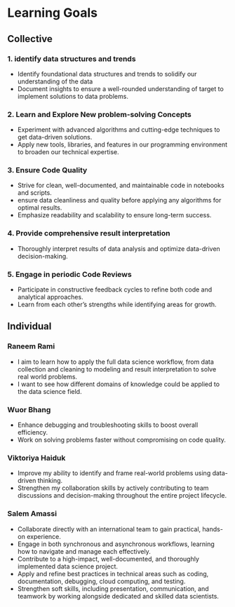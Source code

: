 # Learning Goals

## Collective

### 1. identify data structures and trends

* Identify foundational data structures and trends to solidify our understanding
of the data
* Document insights to ensure a well-rounded understanding of target
to implement solutions to data problems.

### 2. Learn and Explore New problem-solving Concepts

* Experiment with advanced algorithms and cutting-edge techniques to get
data-driven solutions.
* Apply new tools, libraries, and features in our programming environment  to
broaden our technical expertise.

### 3. Ensure Code Quality

* Strive for clean, well-documented, and maintainable code in notebooks and scripts.
* ensure data cleanliness and quality before applying any algorithms for
optimal results.
* Emphasize readability and scalability to ensure long-term success.

### 4. Provide comprehensive result interpretation

* Thoroughly interpret results of data analysis and optimize data-driven decision-making.

### 5.  Engage in periodic Code Reviews

* Participate in constructive feedback cycles to refine both code and
analytical approaches.
* Learn from each other’s strengths while identifying areas for growth.

## Individual

### Raneem Rami

* I aim to learn how to apply the full data science workflow,
from data collection and cleaning to modeling and result
interpretation to solve real world problems.
* I want to see how different domains of knowledge could be applied to
the data science field.  

### Wuor Bhang

* Enhance debugging and troubleshooting skills to boost overall efficiency.
* Work on solving problems faster without compromising on code quality.

### Viktoriya Haiduk

* Improve my ability to identify and frame real-world
problems using data-driven thinking.
* Strengthen my collaboration skills by actively contributing to team
discussions and decision-making throughout the entire project lifecycle.

### Salem Amassi

* Collaborate directly with an international team to gain practical, hands-on experience.
* Engage in both synchronous and asynchronous workflows, learning how to navigate
and manage each effectively.
* Contribute to a high-impact, well-documented, and thoroughly implemented data
science project.
* Apply and refine best practices in technical areas such as coding, documentation,
debugging, cloud computing, and testing.
* Strengthen soft skills, including presentation, communication,
and teamwork by working alongside dedicated and skilled data scientists.
